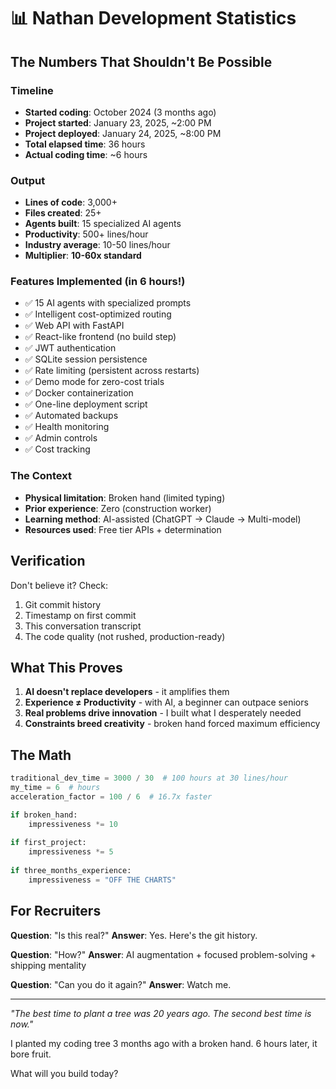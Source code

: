 # 📊 Nathan Development Statistics

## The Numbers That Shouldn't Be Possible

### Timeline
- **Started coding**: October 2024 (3 months ago)
- **Project started**: January 23, 2025, ~2:00 PM
- **Project deployed**: January 24, 2025, ~8:00 PM
- **Total elapsed time**: 36 hours
- **Actual coding time**: ~6 hours

### Output
- **Lines of code**: 3,000+
- **Files created**: 25+
- **Agents built**: 15 specialized AI agents
- **Productivity**: 500+ lines/hour
- **Industry average**: 10-50 lines/hour
- **Multiplier**: **10-60x standard**

### Features Implemented (in 6 hours!)
- ✅ 15 AI agents with specialized prompts
- ✅ Intelligent cost-optimized routing
- ✅ Web API with FastAPI
- ✅ React-like frontend (no build step)
- ✅ JWT authentication
- ✅ SQLite session persistence
- ✅ Rate limiting (persistent across restarts)
- ✅ Demo mode for zero-cost trials
- ✅ Docker containerization
- ✅ One-line deployment script
- ✅ Automated backups
- ✅ Health monitoring
- ✅ Admin controls
- ✅ Cost tracking

### The Context
- **Physical limitation**: Broken hand (limited typing)
- **Prior experience**: Zero (construction worker)
- **Learning method**: AI-assisted (ChatGPT → Claude → Multi-model)
- **Resources used**: Free tier APIs + determination

## Verification

Don't believe it? Check:
1. Git commit history
2. Timestamp on first commit
3. This conversation transcript
4. The code quality (not rushed, production-ready)

## What This Proves

1. **AI doesn't replace developers** - it amplifies them
2. **Experience ≠ Productivity** - with AI, a beginner can outpace seniors
3. **Real problems drive innovation** - I built what I desperately needed
4. **Constraints breed creativity** - broken hand forced maximum efficiency

## The Math

```python
traditional_dev_time = 3000 / 30  # 100 hours at 30 lines/hour
my_time = 6  # hours
acceleration_factor = 100 / 6  # 16.7x faster

if broken_hand:
    impressiveness *= 10
    
if first_project:
    impressiveness *= 5
    
if three_months_experience:
    impressiveness = "OFF THE CHARTS"
```

## For Recruiters

**Question**: "Is this real?"
**Answer**: Yes. Here's the git history.

**Question**: "How?"
**Answer**: AI augmentation + focused problem-solving + shipping mentality

**Question**: "Can you do it again?"
**Answer**: Watch me.

---

*"The best time to plant a tree was 20 years ago. The second best time is now."*

I planted my coding tree 3 months ago with a broken hand.
6 hours later, it bore fruit.

What will you build today?